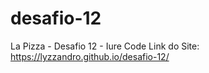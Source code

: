 # desafio-12
La Pizza - Desafio 12 - Iure Code
Link do Site: https://lyzzandro.github.io/desafio-12/

